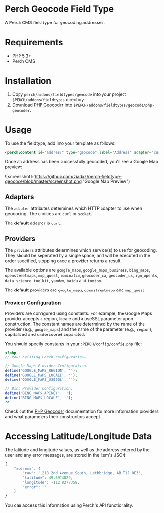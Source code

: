 Perch Geocode Field Type
========================

A Perch CMS field type for geocoding addresses.

# Requirements

* PHP 5.3+
* Perch CMS

# Installation

1. Copy `perch/addons/fieldtypes/geocode` into your project `$PERCH/addons/fieldtypes` directory.
2. Download [PHP Geocoder](https://github.com/geocoder-php) into `$PERCH/addons/fieldtypes/geocode/php-geocoder`.

# Usage

To use the fieldtype, add into your template as follows:

```html
<perch:content id="address" type="geocode" label="Address" adapter="curl" providers="google_maps openstreetmaps map_quest" required="true" />
```

Once an address has been successfully geocoded, you'll see a Google Map preview:

![screenshot]:(https://github.com/ziadoz/perch-fieldtype-geocode/blob/master/screenshot.png "Google Map Preview")

## Adapters

The `adapter` attributes determines which HTTP adapter to use when geocoding. The choices are `curl` or `socket`.

The **default** adapter is `curl`.

## Providers

The `providers` attributes determines which service(s) to use for geocoding. They should be seperated by a single space, and will be executed in the order specified, stopping once a provider returns a result.

The available options are `google_maps`, `google_maps_business`, `bing_maps`, `openstreetmaps`, `map_quest`, `nominatim`, `geocoder_ca`, `geocoder_us`, `ign_openls`, `data_science_toolkit`, `yandex`, `baidu` and `tomtom`.

The **default** providers are `google_maps`, `openstreetmaps` and `map_quest`.

### Provider Configuration

Providers are configured using constants. For example, the Google Maps provider accepts a region, locale and a useSSL parameter upon construction. The constant names are determined by the name of the provider (e.g., `google_maps`) and the name of the parameter (e.g., `region`), capitalised and underscored separated.

You should specify constants in your `$PERCH/config/config.php` file:

```php
<?php
// Your existing Perch configuration…

// Google Maps Provider Configuration.
define('GOOGLE_MAPS_REGION', '');
define('GOOGLE_MAPS_LOCALE', '');
define('GOOGLE_MAPS_USESSL', '');

// Bind Provider Configuration.
define('BING_MAPS_APIKEY', '');
define('BING_MAPS_LOCALE', '');
?>
```

Check out the [PHP Geocoder](https://github.com/geocoder-php) documentation for more information providers and what parameters their constructors accept.

# Accessing Latitude/Longitude Data

The latitude and longitude values, as well as the address entered by the user and any error messages, are stored in the item's JSON:

```js
{
	"address": {
		"raw": '1218 2nd Avenue South, Lethbridge, AB T1J 0E3',
		"latitude": 49.6974029,
		"longitude": -112.8277358,
		"error": ''
	}
}
```

You can access this information using Perch's API functionality.